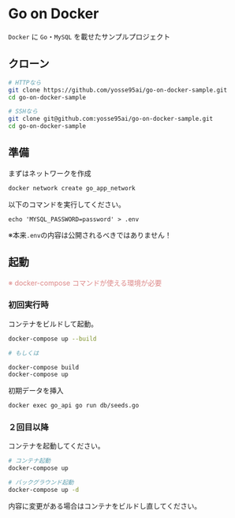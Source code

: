 # Go on Docker

`Docker` に `Go`・`MySQL` を載せたサンプルプロジェクト

## クローン

```bash
# HTTPなら
git clone https://github.com/yosse95ai/go-on-docker-sample.git
cd go-on-docker-sample

# SSHなら
git clone git@github.com:yosse95ai/go-on-docker-sample.git
cd go-on-docker-sample
```

## 準備

まずはネットワークを作成

```bash
docker network create go_app_network
```

以下のコマンドを実行してください。

```
echo 'MYSQL_PASSWORD=password' > .env
```
※本来`.env`の内容は公開されるべきではありません！

## 起動

<font color="#d88">※ docker-compose コマンドが使える環境が必要</font>

### 初回実行時

コンテナをビルドして起動。

```bash
docker-compose up --build

# もしくは

docker-compose build
docker-compose up
```

初期データを挿入

```bash
docker exec go_api go run db/seeds.go
```

### ２回目以降

コンテナを起動してください。

```bash
# コンテナ起動
docker-compose up

# バックグラウンド起動
docker-compose up -d
```


内容に変更がある場合はコンテナをビルドし直してください。
